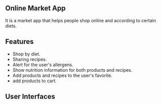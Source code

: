 Online Market App
-------------------------
It is a market app that helps people shop online and according to certain diets.

Features
-------------------------------------
- Shop by diet.
- Sharing recipes.
- Alert for the user's allergens.
- Show nutrition information for both products and recipes.
- Add products and recipes to the user's favorite.
- add products to cart.

User Interfaces
----------------------

